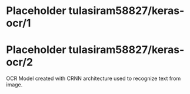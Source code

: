 # Placeholder tulasiram58827/keras-ocr/1
# Placeholder tulasiram58827/keras-ocr/2

OCR Model created with CRNN architecture used to recognize text from image.

<!-- dataset: Multiple -->
<!-- module-type: image-text-recognition -->
<!-- network-architecture: Other -->
<!-- fine-tunable: false -->
<!-- license: Apache-2.0 -->

